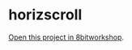 horizscroll
=====

[Open this project in 8bitworkshop](http://8bitworkshop.com/redir.html?platform=nes&githubURL=https%3A%2F%2Fgithub.com%2Femelygaleano%2Fhorizscroll&file=horizscroll.c).
